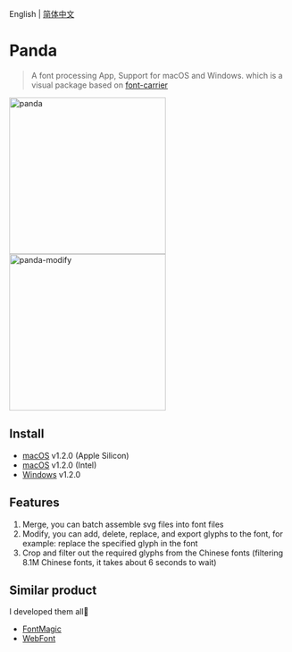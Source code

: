 English | [简体中文](./README-zh-CN.md)

# Panda

> A font processing App, Support for macOS and Windows. which is a visual package based on <a href="https://github.com/purplebamboo/font-carrier">font-carrier</a>

<img alt="panda" width="280" src="https://github.com/leibnizli/panda/assets/1193966/5abe092c-8cb1-4dc7-af4d-14beff7a9676">
<img alt="panda-modify" width="280" src="https://github.com/leibnizli/panda/assets/1193966/9330149f-3faf-46ff-80d0-6096d4aadba1">

## Install

* <a href="https://github.com/leibnizli/panda/releases/download/v1.2.0/Panda-1.2.0-arm64.dmg">macOS</a> v1.2.0 (Apple Silicon)
* <a href="https://github.com/leibnizli/panda/releases/download/v1.2.0/Panda-1.2.0.dmg">macOS</a> v1.2.0 (Intel)
* <a href="https://github.com/leibnizli/panda/releases/download/v1.2.0/Panda.Setup.1.2.0.exe">Windows</a> v1.2.0


## Features

1. Merge, you can batch assemble svg files into font files
2. Modify, you can add, delete, replace, and export glyphs to the font, for example: replace the specified glyph in the font
3. Crop and filter out the required glyphs from the Chinese fonts (filtering 8.1M Chinese fonts, it takes about 6 seconds to wait)


## Similar product

I developed them all🤣

* <a href="https://github.com/leibnizli/FontMagic">FontMagic</a>
* <a href="https://github.com/leibnizli/WebFont">WebFont</a>




